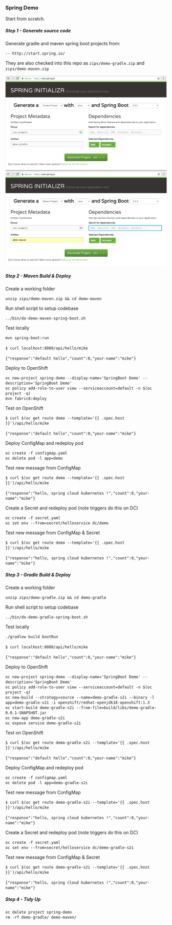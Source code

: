 ### Spring Demo

Start from scratch.

##### Step 1 - Generate source code

Generate gradle and maven spring boot projects from:

```
-- http://start.spring.io/
```

They are also checked into this repo as `zips/demo-gradle.zip` and `zips/demo-maven.zip`

![image](images/gradle2.png)
![image](images/maven2.png)

##### Step 2 - Maven Build & Deploy

Create a working folder

```
unzip zips/demo-maven.zip && cd demo-maven
```

Run shell script to setup codebase

```
../bin/do-demo-maven-spring-boot.sh
```

Test locally

```
mvn spring-boot:run

$ curl localhost:8080/api/hello/mike

{"response":"default hello","count":0,"your-name":"mike"}
```

Deploy to OpenShift

```
oc new-project spring-demo --display-name='SpringBoot Demo' --description='SpringBoot Demo'
oc policy add-role-to-user view --serviceaccount=default -n $(oc project -q)
mvn fabric8:deploy
```

Test on OpenShift

```
$ curl $(oc get route demo --template='{{ .spec.host }}')/api/hello/mike

{"response":"default hello","count":0,"your-name":"mike"}
```

Deploy ConfigMap and redeploy pod

```
oc create -f configmap.yaml
oc delete pod -l app=demo
```

Test new message from ConfigMap

```
$ curl $(oc get route demo --template='{{ .spec.host }}')/api/hello/mike

{"response":"hello, spring cloud kubernetes !","count":0,"your-name":"mike"}
```

Create a Secret and redeploy pod (note triggers do this on DC)

```
oc create -f secret.yaml
oc set env --from=secret/helloservice dc/demo
```

Test new message from ConfigMap & Secret

```
$ curl $(oc get route demo --template='{{ .spec.host }}')/api/hello/mike

{"response":"hello, spring cloud kubernetes !","count":0,"your-name":"mike"}
```

##### Step 3 - Gradle Build & Deploy

Create a working folder

```
unzip zips/demo-gradle.zip && cd demo-gradle
```

Run shell script to setup codebase

```
../bin/do-demo-gradle-spring-boot.sh
```

Test locally

```
./gradlew build bootRun

$ curl localhost:8080/api/hello/mike

{"response":"default hello","count":0,"your-name":"mike"}
```

Deploy to OpenShift

```
oc new-project spring-demo --display-name='SpringBoot Demo' --description='SpringBoot Demo'
oc policy add-role-to-user view --serviceaccount=default -n $(oc project -q)
oc new-build --strategy=source --name=demo-gradle-s2i --binary -l app=demo-gradle-s2i -i openshift/redhat-openjdk18-openshift:1.3
oc start-build demo-gradle-s2i --from-file=build/libs/demo-gradle-0.0.1-SNAPSHOT.jar
oc new-app demo-gradle-s2i
oc expose service demo-gradle-s2i
```

Test on OpenShift

```
$ curl $(oc get route demo-gradle-s2i --template='{{ .spec.host }}')/api/hello/mike

{"response":"default hello","count":0,"your-name":"mike"}
```

Deploy ConfigMap and redeploy pod

```
oc create -f configmap.yaml
oc delete pod -l app=demo-gradle-s2i
```

Test new message from ConfigMap

```
$ curl $(oc get route demo-gradle-s2i --template='{{ .spec.host }}')/api/hello/mike

{"response":"hello, spring cloud kubernetes !","count":0,"your-name":"mike"}
```

Create a Secret and redeploy pod (note triggers do this on DC)

```
oc create -f secret.yaml
oc set env --from=secret/helloservice dc/demo-gradle-s2i
```

Test new message from ConfigMap & Secret

```
$ curl $(oc get route demo-gradle-s2i --template='{{ .spec.host }}')/api/hello/mike

{"response":"hello, spring cloud kubernetes !","count":0,"your-name":"mike"}
```

##### Step 4 - Tidy Up

```
oc delete project spring-demo
rm -rf demo-gradle/ demo-maven/
```
